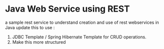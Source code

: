 # Java Web Service using REST
a sample rest service to understand creation and use of rest webservices in Java
update this to use : 
1. JDBC Template / Spring Hibernate Template for CRUD operations.
2. Make this more structured
